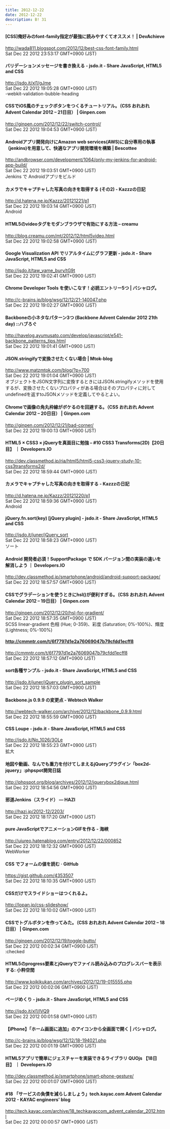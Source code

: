 ```yaml
---
title: 2012-12-22
date: 2012-12-22
description: B! 31
---
```


#### [CSS]俺好みのfont-family指定が最強に読みやすくてオススメ！        |         DevAchieve
http://wada811.blogspot.com/2012/12/best-css-font-family.html<br>
Sat Dec 22 2012 23:53:17 GMT+0900 (JST)<br>


#### バリデーションメッセージを書き換える - jsdo.it - Share JavaScript, HTML5 and CSS
http://jsdo.it/xl1/gJme<br>
Sat Dec 22 2012 19:05:28 GMT+0900 (JST)<br>
-webkit-validation-bubble-heading


#### CSSでiOS風のチェックボタンをつくるチュートリアル。（CSS おれおれ Advent Calendar 2012 – 21日目） | Ginpen.com
http://ginpen.com/2012/12/22/switch-control/<br>
Sat Dec 22 2012 19:04:53 GMT+0900 (JST)<br>


#### Androidアプリ開発向けにAmazon web services(AWS)に自分専用の執事（jenkins)を用意して、快適なアプリ開発環境を構築 | Bescottee
http://andbrowser.com/development/1064/only-my-jenkins-for-android-app-build/<br>
Sat Dec 22 2012 19:03:51 GMT+0900 (JST)<br>
Jenkins で Androidアプリをビルド


#### カメラでキャプチャした写真の向きを取得する  (その2) - Kazzzの日記
http://d.hatena.ne.jp/Kazzz/20121221/p1<br>
Sat Dec 22 2012 19:03:14 GMT+0900 (JST)<br>
Android


#### HTML5のvideoタグをモダンブラウザで有効にする方法 – creamu
http://blog.creamu.com/mt/2012/12/html5video.html<br>
Sat Dec 22 2012 19:02:58 GMT+0900 (JST)<br>


#### Google Visualization API でリアルタイムにグラフ更新 - jsdo.it - Share JavaScript, HTML5 and CSS
http://jsdo.it/taw_yame_bury/tG9t<br>
Sat Dec 22 2012 19:02:41 GMT+0900 (JST)<br>


#### Chrome Developer Tools を使いこなす！必読エントリー5つ | バシャログ。
http://c-brains.jp/blog/wsg/12/12/21-140047.php<br>
Sat Dec 22 2012 19:02:27 GMT+0900 (JST)<br>


#### Backboneの小ネタなパターン3つ (Backbone Advent Calendar 2012 21th day) ::ハブろぐ
http://havelog.ayumusato.com/develop/javascript/e541-backbone_patterns_tips.html<br>
Sat Dec 22 2012 19:01:41 GMT+0900 (JST)<br>


#### JSON.stringifyで変換させたくない場合 | Mtok-blog
http://www.matzmtok.com/blog/?p=700<br>
Sat Dec 22 2012 19:01:04 GMT+0900 (JST)<br>
オブジェクトをJSON文字列に変換するときにはJSON.stringifyメソッドを使用するが、変換させたくないプロパティがある場合はそのプロパティに対してundefinedを返すtoJSONメソッドを定義してやるとよい。


#### Chromeで画像の角丸枠線がボケるのを回避する。（CSS おれおれ Advent Calendar 2012 – 20日目） | Ginpen.com
http://ginpen.com/2012/12/21/bad-corner/<br>
Sat Dec 22 2012 19:00:13 GMT+0900 (JST)<br>


#### HTML5 × CSS3 × jQueryを真面目に勉強 – #10 CSS3 Transforms(2D)【20日目】 ｜ Developers.IO
http://dev.classmethod.jp/ria/html5/html5-css3-jquery-study-10-css3transforms2d/<br>
Sat Dec 22 2012 18:59:44 GMT+0900 (JST)<br>


#### カメラでキャプチャした写真の向きを取得する - Kazzzの日記
http://d.hatena.ne.jp/Kazzz/20121220/p1<br>
Sat Dec 22 2012 18:59:36 GMT+0900 (JST)<br>
Android


#### jQuery.fn.sort(key) [jQuery plugin] - jsdo.it - Share JavaScript, HTML5 and CSS
http://jsdo.it/juner/jQuery_sort<br>
Sat Dec 22 2012 18:58:23 GMT+0900 (JST)<br>
ソート


#### Android 開発者必須！SupportPackage で SDK バージョン間の実装の違いを解消しよう ｜ Developers.IO
http://dev.classmethod.jp/smartphone/android/android-support-package/<br>
Sat Dec 22 2012 18:57:57 GMT+0900 (JST)<br>


#### CSSでグラデーションを使うときにhsl()が便利すぎる。（CSS おれおれ Advent Calendar 2012 – 19日目） | Ginpen.com
http://ginpen.com/2012/12/20/hsl-for-gradient/<br>
Sat Dec 22 2012 18:57:35 GMT+0900 (JST)<br>
SCSS linear-gradient 色相 (Hue; 0-359)、彩度 (Saturation; 0%-100%)、輝度 (Lightness; 0%-100%)


#### http://cmmntr.com/t/6f7797d1e2a76069047b79cfdd1ecff8
http://cmmntr.com/t/6f7797d1e2a76069047b79cfdd1ecff8<br>
Sat Dec 22 2012 18:57:12 GMT+0900 (JST)<br>


#### sort各種サンプル - jsdo.it - Share JavaScript, HTML5 and CSS
http://jsdo.it/juner/jQuery_plugin_sort_sample<br>
Sat Dec 22 2012 18:57:03 GMT+0900 (JST)<br>


#### Backbone.js 0.9.9 の変更点 - Webtech Walker
http://webtech-walker.com/archive/2012/12/backbone_0.9.9.html<br>
Sat Dec 22 2012 18:55:59 GMT+0900 (JST)<br>


#### CSS Loupe - jsdo.it - Share JavaScript, HTML5 and CSS
http://jsdo.it/No_1026/3OLe<br>
Sat Dec 22 2012 18:55:23 GMT+0900 (JST)<br>
拡大


#### 地図や動画、なんでも重力を付けてしまえるjQueryプラグイン「box2d-jquery」:phpspot開発日誌
http://phpspot.org/blog/archives/2012/12/jquerybox2djque.html<br>
Sat Dec 22 2012 18:54:56 GMT+0900 (JST)<br>


#### 邪道Jenkins（スライド） — HAZI
http://hazi.jp/2012-12/2203/<br>
Sat Dec 22 2012 18:17:20 GMT+0900 (JST)<br>


#### pure JavaScriptでアニメーションGIFを作る - 海峡
http://uiureo.hatenablog.com/entry/2012/12/22/000852<br>
Sat Dec 22 2012 18:12:32 GMT+0900 (JST)<br>
WebWorker


#### CSS でフォームの値を読む · GitHub
https://gist.github.com/4353507<br>
Sat Dec 22 2012 18:10:35 GMT+0900 (JST)<br>


#### CSSだけでスライドショーはつくれるよ。
http://lopan.jp/css-slideshow/<br>
Sat Dec 22 2012 18:10:02 GMT+0900 (JST)<br>


#### CSSでトグルボタンを作ってみた。（CSS おれおれ Advent Calendar 2012 – 18日目） | Ginpen.com
http://ginpen.com/2012/12/19/toggle-butto/<br>
Sat Dec 22 2012 00:02:34 GMT+0900 (JST)<br>
:checked


#### HTML5のprogress要素とjQueryでファイル読み込みのプログレスバーを表示する: 小粋空間
http://www.koikikukan.com/archives/2012/12/19-015555.php<br>
Sat Dec 22 2012 00:02:06 GMT+0900 (JST)<br>


#### ページめくり - jsdo.it - Share JavaScript, HTML5 and CSS
http://jsdo.it/xl1/lVQ9<br>
Sat Dec 22 2012 00:01:58 GMT+0900 (JST)<br>


#### 【iPhone】「ホーム画面に追加」のアイコンから全画面で開く | バシャログ。
http://c-brains.jp/blog/wsg/12/12/18-194021.php<br>
Sat Dec 22 2012 00:01:19 GMT+0900 (JST)<br>


#### HTML5アプリで簡単にジェスチャーを実装できるライブラリ QUOjs 【18日目】 ｜ Developers.IO
http://dev.classmethod.jp/smartphone/smart-phone-gesture/<br>
Sat Dec 22 2012 00:01:07 GMT+0900 (JST)<br>


#### #18 「サービスの負債を減らしましょう」tech.kayac.com Advent Calendar 2012 - KAYAC engineers' blog
http://tech.kayac.com/archive/18_techkayaccom_advent_calendar_2012.html<br>
Sat Dec 22 2012 00:00:57 GMT+0900 (JST)<br>


